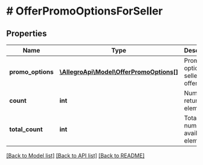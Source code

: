 # # OfferPromoOptionsForSeller

## Properties

Name | Type | Description | Notes
------------ | ------------- | ------------- | -------------
**promo_options** | [**\AllegroApi\Model\OfferPromoOptions[]**](OfferPromoOptions.md) | Promo options for seller offers. | [optional]
**count** | **int** | Number of returned elements. | [optional]
**total_count** | **int** | Total number of available elements. | [optional]

[[Back to Model list]](../../README.md#models) [[Back to API list]](../../README.md#endpoints) [[Back to README]](../../README.md)
